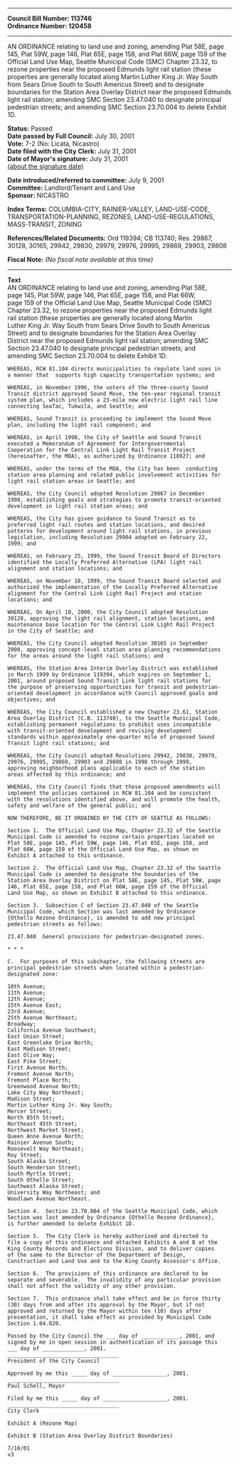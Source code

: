 * * * * *  
  
**Council Bill Number: [](#h0)[](#h2)113746**   
**Ordinance Number: 120458**  
  
* * * * *  
  
AN ORDINANCE relating to land use and zoning, amending Plat 58E, page 145, Plat 59W, page 146, Plat 65E, page 158, and Plat 66W, page 159 of the Official Land Use Map, Seattle Municipal Code (SMC) Chapter 23.32, to rezone properties near the proposed Edmunds light rail station (these properties are generally located along Martin Luther King Jr. Way South from Sears Drive South to South Americus Street) and to designate boundaries for the Station Area Overlay District near the proposed Edmunds light rail station; amending SMC Section 23.47.040 to designate principal pedestrian streets; and amending SMC Section 23.70.004 to delete Exhibit 1D.  
  
**Status:** Passed   
**Date passed by Full Council:** July 30, 2001   
**Vote:** 7-2 (No: Licata, Nicastro)   
**Date filed with the City Clerk:** July 31, 2001   
**Date of Mayor's signature:** July 31, 2001   
[(about the signature date)](/~public/approvaldate.htm)   
  
  
**Date introduced/referred to committee:** July 9, 2001   
**Committee:** Landlord/Tenant and Land Use   
**Sponsor:** NICASTRO   
  
**Index Terms:** COLUMBIA-CITY, RAINIER-VALLEY, LAND-USE-CODE, TRANSPORTATION-PLANNING, REZONES, LAND-USE-REGULATIONS, MASS-TRANSIT, ZONING  
  
**References/Related Documents:** Ord 119394; CB 113740; Res. 29867, 30128, 30165, 29942, 29830, 29979, 29976, 29995, 29869, 29903, 29808  
  
**Fiscal Note:** *(No fiscal note available at this time)*  
  
* * * * *  
  
**Text**  
    AN ORDINANCE relating to land use and zoning, amending Plat 58E,  
    page 145, Plat 59W, page 146, Plat 65E, page 158, and Plat 66W,  
    page 159 of the Official Land Use Map, Seattle Municipal Code (SMC)  
    Chapter 23.32, to rezone properties near the proposed Edmunds light  
    rail station (these properties are generally located along Martin  
    Luther King Jr. Way South from Sears Drive South to South Americus  
    Street) and to designate boundaries for the Station Area Overlay  
    District near the proposed Edmunds light rail station; amending SMC  
    Section 23.47.040 to designate principal pedestrian streets; and  
    amending SMC Section 23.70.004 to delete Exhibit 1D.  
  
    WHEREAS, RCW 81.104 directs municipalities to regulate land uses in  
    a manner that  supports high capacity transportation systems; and  
  
    WHEREAS, in November 1996, the voters of the three-county Sound  
    Transit district approved Sound Move, the ten-year regional transit  
    system plan, which includes a 23-mile new electric light rail line  
    connecting SeaTac, Tukwila, and Seattle; and  
  
    WHEREAS, Sound Transit is proceeding to implement the Sound Move  
    plan, including the light rail component; and  
  
    WHEREAS, in April 1998, the City of Seattle and Sound Transit  
    executed a Memorandum of Agreement for Intergovernmental  
    Cooperation for the Central Link Light Rail Transit Project  
    (hereinafter, the MOA), as authorized by Ordinance 118927; and  
  
    WHEREAS, under the terms of the MOA, the City has been  conducting  
    station area planning and related public involvement activities for  
    light rail station areas in Seattle; and  
  
    WHEREAS, the City Council adopted Resolution 29867 in December  
    1998, establishing goals and strategies to promote transit-oriented  
    development in light rail station areas; and  
  
    WHEREAS, the City has given guidance to Sound Transit as to  
    preferred light rail routes and station locations, and desired  
    patterns for development around light rail stations, in previous  
    legislation, including Resolution 29904 adopted on February 22,  
    1999; and  
  
    WHEREAS, on February 25, 1999, the Sound Transit Board of Directors  
    identified the Locally Preferred Alternative (LPA) light rail  
    alignment and station locations; and  
  
    WHEREAS, on November 18, 1999, the Sound Transit Board selected and  
    authorized the implementation of the Locally Preferred Alternative  
    alignment for the Central Link Light Rail Project and station  
    locations; and  
  
    WHEREAS, On April 10, 2000, the City Council adopted Resolution  
    30128, approving the light rail alignment, station locations, and  
    maintenance base location for the Central Link Light Rail Project  
    in the City of Seattle; and  
  
    WHEREAS, the City Council adopted Resolution 30165 in September  
    2000, approving concept-level station area planning recommendations  
    for the areas around the light rail stations; and  
  
    WHEREAS, the Station Area Interim Overlay District was established  
    in March 1999 by Ordinance 119394, which expires on September 1,  
    2001, around proposed Sound Transit Link light rail stations for  
    the purpose of preserving opportunities for transit and pedestrian-  
    oriented development in accordance with Council approved goals and  
    objectives; and  
  
    WHEREAS, the City Council established a new Chapter 23.61, Station  
    Area Overlay District (C.B. 113740), to the Seattle Municipal Code,  
    establishing permanent regulations to prohibit uses incompatible  
    with transit-oriented development and revising development  
    standards within approximately one-quarter mile of proposed Sound  
    Transit light rail stations; and  
  
    WHEREAS, the City Council adopted Resolutions 29942, 29830, 29979,  
    29976, 29995, 29869, 29903 and 29808 in 1998 through 1999,  
    approving neighborhood plans applicable to each of the station  
    areas affected by this ordinance; and  
  
    WHEREAS, the City Council finds that these proposed amendments will  
    implement the policies contained in RCW 81.104 and be consistent  
    with the resolutions identified above, and will promote the health,  
    safety and welfare of the general public; and  
  
    NOW THEREFORE, BE IT ORDAINED BY THE CITY OF SEATTLE AS FOLLOWS:  
  
    Section 1.  The Official Land Use Map, Chapter 23.32 of the Seattle  
    Municipal Code is amended to rezone certain properties located on  
    Plat 58E, page 145, Plat 59W, page 146, Plat 65E, page 158, and  
    Plat 66W, page 159 of the Official Land Use Map, as shown on  
    Exhibit A attached to this ordinance.  
  
    Section 2.  The Official Land Use Map, Chapter 23.32 of the Seattle  
    Municipal Code is amended to designate the boundaries of the  
    Station Area Overlay District on Plat 58E, page 145, Plat 59W, page  
    146, Plat 65E, page 158, and Plat 66W, page 159 of the Official  
    Land Use Map, as shown on Exhibit B attached to this ordinance.  
  
    Section 3.  Subsection C of Section 23.47.040 of the Seattle  
    Municipal Code, which Section was last amended by Ordinance  
    {Othello Rezone Ordinance}, is amended to add new principal  
    pedestrian streets as follows:  
  
    23.47.040  General provisions for pedestrian-designated zones.  
  
    * * *  
  
    C.  For purposes of this subchapter, the following streets are  
    principal pedestrian streets when located within a pedestrian-  
    designated zone:  
  
    10th Avenue;  
    11th Avenue;  
    12th Avenue;  
    15th Avenue East;  
    23rd Avenue;  
    25th Avenue Northeast;  
    Broadway;  
    California Avenue Southwest;  
    East Union Street;  
    East Greenlake Drive North;  
    East Madison Street;  
    East Olive Way;  
    East Pike Street;  
    First Avenue North;  
    Fremont Avenue North;  
    Fremont Place North;  
    Greenwood Avenue North;  
    Lake City Way Northeast;  
    Madison Street;  
    Martin Luther King Jr. Way South;  
    Mercer Street;  
    North 85th Street;  
    Northeast 45th Street;  
    Northwest Market Street;  
    Queen Anne Avenue North;  
    Rainier Avenue South;  
    Roosevelt Way Northeast;  
    Roy Street;  
    South Alaska Street;  
    South Henderson Street;  
    South Myrtle Street;  
    South Othello Street;  
    Southwest Alaska Street;  
    University Way Northeast; and  
    Woodlawn Avenue Northeast.  
  
    Section 4.  Section 23.70.004 of the Seattle Municipal Code, which  
    Section was last amended by Ordinance {Othello Rezone Ordinance},  
    is further amended to delete Exhibit 1D.  
  
    Section 5.  The City Clerk is hereby authorized and directed to  
    file a copy of this ordinance and attached Exhibits A and B at the  
    King County Records and Elections Division, and to deliver copies  
    of the same to the Director of the Department of Design,  
    Construction and Land Use and to the King County Assessor's Office.  
  
    Section 6.  The provisions of this ordinance are declared to be  
    separate and severable.  The invalidity of any particular provision  
    shall not affect the validity of any other provision.  
  
    Section 7.  This ordinance shall take effect and be in force thirty  
    (30) days from and after its approval by the Mayor, but if not  
    approved and returned by the Mayor within ten (10) days after  
    presentation, it shall take effect as provided by Municipal Code  
    Section 1.04.020.  
  
    Passed by the City Council the ___ day of ____________, 2001, and  
    signed by me in open session in authentication of its passage this  
    ___ day of _____________, 2001.  
    ___________________________________  
    President of the City Council  
  
    Approved by me this _____ day of _________________, 2001.  
    ___________________________________  
    Paul Schell, Mayor  
  
    Filed by me this _____ day of ____________________, 2001.  
    ___________________________________  
    City Clerk  
  
    Exhibit A (Rezone Map)  
  
    Exhibit B (Station Area Overlay District Boundaries)  
  
    7/18/01  
    v3  
